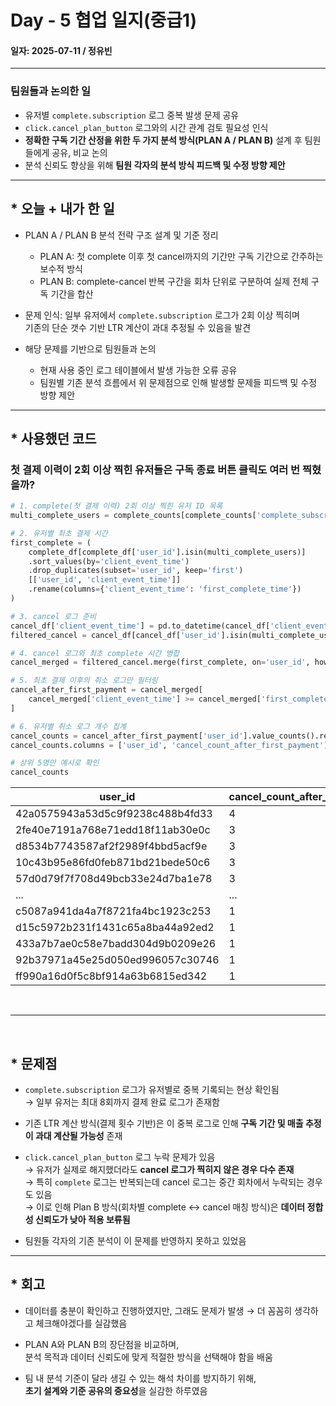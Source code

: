 # Day - 5 협업 일지(중급1)

#### 일자: 2025-07-11 / 정유빈

---

### 팀원들과 논의한 일

- 유저별 `complete.subscription` 로그 중복 발생 문제 공유
- `click.cancel_plan_button` 로그와의 시간 관계 검토 필요성 인식
- **정확한 구독 기간 산정을 위한 두 가지 분석 방식(PLAN A / PLAN B)** 설계 후 팀원들에게 공유, 비교 논의
- 분석 신뢰도 향상을 위해 **팀원 각자의 분석 방식 피드백 및 수정 방향 제안**

---

## \* 오늘 + 내가 한 일

- PLAN A / PLAN B 분석 전략 구조 설계 및 기준 정리

  - PLAN A: 첫 complete 이후 첫 cancel까지의 기간만 구독 기간으로 간주하는 보수적 방식
  - PLAN B: complete-cancel 반복 구간을 회차 단위로 구분하여 실제 전체 구독 기간을 합산

- 문제 인식: 일부 유저에서 `complete.subscription` 로그가 2회 이상 찍히며  
  기존의 단순 갯수 기반 LTR 계산이 과대 추정될 수 있음을 발견
- 해당 문제를 기반으로 팀원들과 논의
  - 현재 사용 중인 로그 테이블에서 발생 가능한 오류 공유
  - 팀원별 기존 분석 흐름에서 위 문제점으로 인해 발생할 문제들 피드백 및 수정 방향 제안

---

## \* 사용했던 코드

### 첫 결제 이력이 2회 이상 찍힌 유저들은 구독 종료 버튼 클릭도 여러 번 찍혔을까?

```python
# 1. complete(첫 결제 이력) 2회 이상 찍힌 유저 ID 목록
multi_complete_users = complete_counts[complete_counts['complete_subscription_count'] > 1]['user_id']

# 2. 유저별 최초 결제 시간
first_complete = (
    complete_df[complete_df['user_id'].isin(multi_complete_users)]
    .sort_values(by='client_event_time')
    .drop_duplicates(subset='user_id', keep='first')
    [['user_id', 'client_event_time']]
    .rename(columns={'client_event_time': 'first_complete_time'})
)

# 3. cancel 로그 준비
cancel_df['client_event_time'] = pd.to_datetime(cancel_df['client_event_time'])
filtered_cancel = cancel_df[cancel_df['user_id'].isin(multi_complete_users)]

# 4. cancel 로그와 최초 complete 시간 병합
cancel_merged = filtered_cancel.merge(first_complete, on='user_id', how='left')

# 5. 최초 결제 이후의 취소 로그만 필터링
cancel_after_first_payment = cancel_merged[
    cancel_merged['client_event_time'] >= cancel_merged['first_complete_time']
]

# 6. 유저별 취소 로그 개수 집계
cancel_counts = cancel_after_first_payment['user_id'].value_counts().reset_index()
cancel_counts.columns = ['user_id', 'cancel_count_after_first_payment']

# 상위 5명만 예시로 확인
cancel_counts
```

| user_id                               | cancel_count_after_first_payment |
|---------------------------------------|----------------------------------|
| 42a0575943a53d5c9f9238c488b4fd33      | 4                                |
| 2fe40e7191a768e71edd18f11ab30e0c      | 3                                |
| d8534b7743587af2f2989f4bbd5acf9e      | 3                                |
| 10c43b95e86fd0feb871bd21bede50c6      | 3                                |
| 57d0d79f7f708d49bcb33e24d7ba1e78      | 3                                |
| ...                                   | ...                              |
| c5087a941da4a7f8721fa4bc1923c253      | 1                                |
| d15c5972b231f1431c65a8ba44a92ed2      | 1                                |
| 433a7b7ae0c58e7badd304d9b0209e26      | 1                                |
| 92b37971a45e25d050ed996057c30746      | 1                                |
| ff990a16d0f5c8bf914a63b6815ed342      | 1                                |

<br>

---

<br>

## \* 문제점

- `complete.subscription` 로그가 유저별로 중복 기록되는 현상 확인됨  
  → 일부 유저는 최대 8회까지 결제 완료 로그가 존재함

- 기존 LTR 계산 방식(결제 횟수 기반)은 이 중복 로그로 인해 **구독 기간 및 매출 추정이 과대 계산될 가능성** 존재

- `click.cancel_plan_button` 로그 누락 문제가 있음  
  → 유저가 실제로 해지했더라도 **cancel 로그가 찍히지 않은 경우 다수 존재**  
  → 특히 `complete` 로그는 반복되는데 cancel 로그는 중간 회차에서 누락되는 경우도 있음  
  → 이로 인해 Plan B 방식(회차별 complete ↔ cancel 매칭 방식)은 **데이터 정합성 신뢰도가 낮아 적용 보류됨**
- 팀원들 각자의 기존 분석이 이 문제를 반영하지 못하고 있었음

---

## \* 회고

- 데이터를 충분이 확인하고 진행하였지만, 그래도 문제가 발생 → 더 꼼꼼히 생각하고 체크해야겠다를 실감했음

- PLAN A와 PLAN B의 장단점을 비교하며,  
  분석 목적과 데이터 신뢰도에 맞게 적절한 방식을 선택해야 함을 배움

- 팀 내 분석 기준이 달라 생길 수 있는 해석 차이를 방지하기 위해,  
  **초기 설계와 기준 공유의 중요성**을 실감한 하루였음
